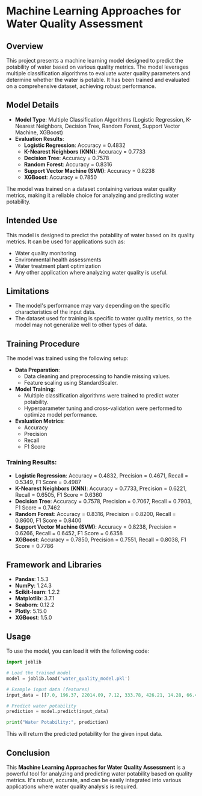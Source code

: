# Machine Learning Approaches for Water Quality Assessment

## Overview

This project presents a machine learning model designed to predict the potability of water based on various quality metrics. The model leverages multiple classification algorithms to evaluate water quality parameters and determine whether the water is potable. It has been trained and evaluated on a comprehensive dataset, achieving robust performance.

## Model Details

- **Model Type**: Multiple Classification Algorithms (Logistic Regression, K-Nearest Neighbors, Decision Tree, Random Forest, Support Vector Machine, XGBoost)
- **Evaluation Results**:
  - **Logistic Regression**: Accuracy = 0.4832
  - **K-Nearest Neighbors (KNN)**: Accuracy = 0.7733
  - **Decision Tree**: Accuracy = 0.7578
  - **Random Forest**: Accuracy = 0.8316
  - **Support Vector Machine (SVM)**: Accuracy = 0.8238
  - **XGBoost**: Accuracy = 0.7850

The model was trained on a dataset containing various water quality metrics, making it a reliable choice for analyzing and predicting water potability.

## Intended Use

This model is designed to predict the potability of water based on its quality metrics. It can be used for applications such as:
- Water quality monitoring
- Environmental health assessments
- Water treatment plant optimization
- Any other application where analyzing water quality is useful.

## Limitations

- The model's performance may vary depending on the specific characteristics of the input data.
- The dataset used for training is specific to water quality metrics, so the model may not generalize well to other types of data.

## Training Procedure

The model was trained using the following setup:

- **Data Preparation**:
  - Data cleaning and preprocessing to handle missing values.
  - Feature scaling using StandardScaler.
- **Model Training**:
  - Multiple classification algorithms were trained to predict water potability.
  - Hyperparameter tuning and cross-validation were performed to optimize model performance.
- **Evaluation Metrics**:
  - Accuracy
  - Precision
  - Recall
  - F1 Score

### Training Results:
- **Logistic Regression**: Accuracy = 0.4832, Precision = 0.4671, Recall = 0.5349, F1 Score = 0.4987
- **K-Nearest Neighbors (KNN)**: Accuracy = 0.7733, Precision = 0.6221, Recall = 0.6505, F1 Score = 0.6360
- **Decision Tree**: Accuracy = 0.7578, Precision = 0.7067, Recall = 0.7903, F1 Score = 0.7462
- **Random Forest**: Accuracy = 0.8316, Precision = 0.8200, Recall = 0.8600, F1 Score = 0.8400
- **Support Vector Machine (SVM)**: Accuracy = 0.8238, Precision = 0.6266, Recall = 0.6452, F1 Score = 0.6358
- **XGBoost**: Accuracy = 0.7850, Precision = 0.7551, Recall = 0.8038, F1 Score = 0.7786

## Framework and Libraries

- **Pandas**: 1.5.3
- **NumPy**: 1.24.3
- **Scikit-learn**: 1.2.2
- **Matplotlib**: 3.7.1
- **Seaborn**: 0.12.2
- **Plotly**: 5.15.0
- **XGBoost**: 1.5.0

## Usage

To use the model, you can load it with the following code:

```python
import joblib

# Load the trained model
model = joblib.load('water_quality_model.pkl')

# Example input data (features)
input_data = [[7.0, 196.37, 22014.09, 7.12, 333.78, 426.21, 14.28, 66.40, 3.97]]

# Predict water potability
prediction = model.predict(input_data)

print("Water Potability:", prediction)
```

This will return the predicted potability for the given input data.

## Conclusion

This **Machine Learning Approaches for Water Quality Assessment** is a powerful tool for analyzing and predicting water potability based on quality metrics. It's robust, accurate, and can be easily integrated into various applications where water quality analysis is required.
